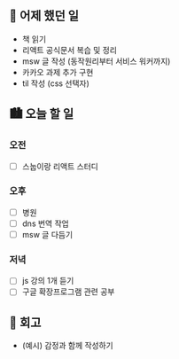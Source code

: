 ## 🌃 어제 했던 일

- 책 읽기
- 리액트 공식문서 복습 및 정리
- msw 글 작성 (동작원리부터 서비스 워커까지)
- 카카오 과제 추가 구현
- til 작성 (css 선택자)

## 🏙️ 오늘 할 일

### 오전

- [ ] 스눕이랑 리액트 스터디

### 오후

- [ ] 병원
- [ ] dns 번역 작업
- [ ] msw 글 다듬기

### 저녁

- [ ] js 강의 1개 듣기
- [ ] 구글 확장프로그램 관련 공부

## 🌆 회고
- (예시) 감정과 함께 작성하기